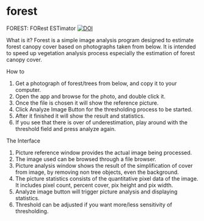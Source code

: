 # forest
FOREST: FORest ESTimator <a href="https://doi.org/10.5281/zenodo.2595763"><img src="https://zenodo.org/badge/DOI/10.5281/zenodo.2595763.svg" alt="DOI"></a>


What is it?
Forest is a simple image analysis program designed to estimate forest canopy cover based on photographs taken from below. It is intended to speed up vegetation analysis process especially the estimation of forest canopy cover.

How to

1.	Get a photograph of forest/trees from below, and copy it to your computer.
2.	Open the app and browse for the photo, and double click it.
3.	Once the file is chosen it will show the reference picture.
4.	Click Analyze Image Button for the thresholding process to be started.
5.	After it finished it will show the result and statistics.
6.	If you see that there is over of underestimation, play around with the threshold field and press analyze again.

The Interface
 
1.	Picture reference window provides the actual image being processed.
2.	The image used can be browsed through a file browser.
3.	Picture analysis window shows the result of the simplification of cover from image, by removing non tree objects, even the background.
4.	The picture statistics consists of the quantitative pixel data of the image. It includes pixel count, percent cover, pix height and pix width.
5.	Analyze image button will trigger picture analysis and displaying statistics.
6.	Threshold can be adjusted if you want more/less sensitivity of thresholding.

